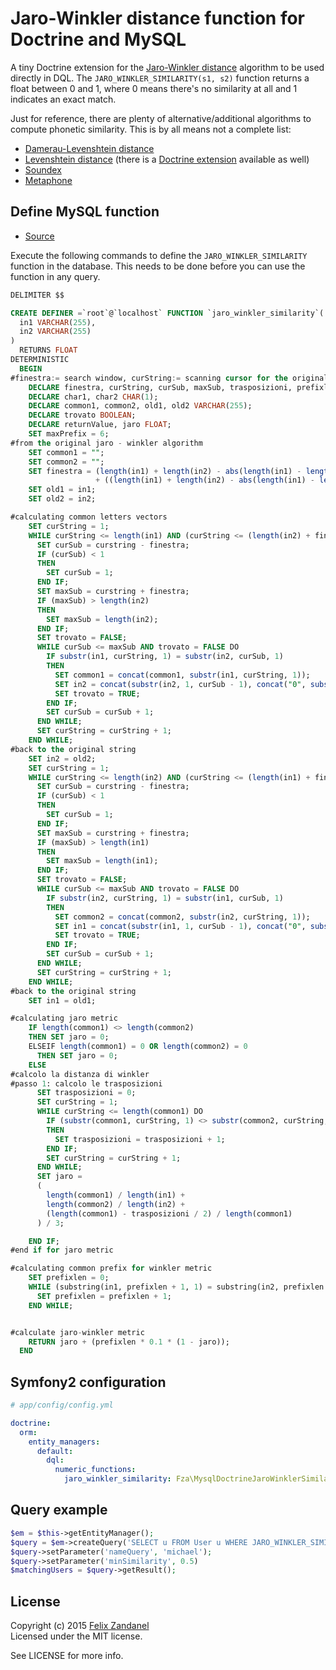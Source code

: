 # Jaro-Winkler distance function for Doctrine and MySQL

A tiny Doctrine extension for the [Jaro-Winkler distance](http://en.wikipedia.org/wiki/Jaro%E2%80%93Winkler_distance) algorithm to be used directly in DQL. The `JARO_WINKLER_SIMILARITY(s1, s2)` function returns a float between 0 and 1, where 0 means there's no similarity at all and 1 indicates an exact match.

Just for reference, there are plenty of alternative/additional algorithms to compute phonetic similarity. This is by all means not a complete list:

* [Damerau-Levenshtein distance](http://en.wikipedia.org/wiki/Damerau%E2%80%93Levenshtein_distance)
* [Levenshtein distance](http://en.wikipedia.org/wiki/Levenshtein_distance) (there is a [Doctrine extension](https://github.com/fza/mysql-doctrine-levenshtein-function) available as well) 
* [Soundex](http://en.wikipedia.org/wiki/Jaro%E2%80%93Winkler_distance)
* [Metaphone](http://en.wikipedia.org/wiki/Metaphone)

## Define MySQL function

* [Source](https://androidaddicted.wordpress.com/2010/06/01/jaro-winkler-sql-code/)

Execute the following commands to define the `JARO_WINKLER_SIMILARITY` function in the database. This needs to be done before you can use the function in any query.

```sql
DELIMITER $$

CREATE DEFINER =`root`@`localhost` FUNCTION `jaro_winkler_similarity`(
  in1 VARCHAR(255),
  in2 VARCHAR(255)
)
  RETURNS FLOAT
DETERMINISTIC
  BEGIN
#finestra:= search window, curString:= scanning cursor for the original string, curSub:= scanning cursor for the compared string
    DECLARE finestra, curString, curSub, maxSub, trasposizioni, prefixlen, maxPrefix INT;
    DECLARE char1, char2 CHAR(1);
    DECLARE common1, common2, old1, old2 VARCHAR(255);
    DECLARE trovato BOOLEAN;
    DECLARE returnValue, jaro FLOAT;
    SET maxPrefix = 6;
#from the original jaro - winkler algorithm
    SET common1 = "";
    SET common2 = "";
    SET finestra = (length(in1) + length(in2) - abs(length(in1) - length(in2))) DIV 4
                   + ((length(in1) + length(in2) - abs(length(in1) - length(in2))) / 2) MOD 2;
    SET old1 = in1;
    SET old2 = in2;

#calculating common letters vectors
    SET curString = 1;
    WHILE curString <= length(in1) AND (curString <= (length(in2) + finestra)) DO
      SET curSub = curstring - finestra;
      IF (curSub) < 1
      THEN
        SET curSub = 1;
      END IF;
      SET maxSub = curstring + finestra;
      IF (maxSub) > length(in2)
      THEN
        SET maxSub = length(in2);
      END IF;
      SET trovato = FALSE;
      WHILE curSub <= maxSub AND trovato = FALSE DO
        IF substr(in1, curString, 1) = substr(in2, curSub, 1)
        THEN
          SET common1 = concat(common1, substr(in1, curString, 1));
          SET in2 = concat(substr(in2, 1, curSub - 1), concat("0", substr(in2, curSub + 1, length(in2) - curSub + 1)));
          SET trovato = TRUE;
        END IF;
        SET curSub = curSub + 1;
      END WHILE;
      SET curString = curString + 1;
    END WHILE;
#back to the original string
    SET in2 = old2;
    SET curString = 1;
    WHILE curString <= length(in2) AND (curString <= (length(in1) + finestra)) DO
      SET curSub = curstring - finestra;
      IF (curSub) < 1
      THEN
        SET curSub = 1;
      END IF;
      SET maxSub = curstring + finestra;
      IF (maxSub) > length(in1)
      THEN
        SET maxSub = length(in1);
      END IF;
      SET trovato = FALSE;
      WHILE curSub <= maxSub AND trovato = FALSE DO
        IF substr(in2, curString, 1) = substr(in1, curSub, 1)
        THEN
          SET common2 = concat(common2, substr(in2, curString, 1));
          SET in1 = concat(substr(in1, 1, curSub - 1), concat("0", substr(in1, curSub + 1, length(in1) - curSub + 1)));
          SET trovato = TRUE;
        END IF;
        SET curSub = curSub + 1;
      END WHILE;
      SET curString = curString + 1;
    END WHILE;
#back to the original string
    SET in1 = old1;

#calculating jaro metric
    IF length(common1) <> length(common2)
    THEN SET jaro = 0;
    ELSEIF length(common1) = 0 OR length(common2) = 0
      THEN SET jaro = 0;
    ELSE
#calcolo la distanza di winkler
#passo 1: calcolo le trasposizioni
      SET trasposizioni = 0;
      SET curString = 1;
      WHILE curString <= length(common1) DO
        IF (substr(common1, curString, 1) <> substr(common2, curString, 1))
        THEN
          SET trasposizioni = trasposizioni + 1;
        END IF;
        SET curString = curString + 1;
      END WHILE;
      SET jaro =
      (
        length(common1) / length(in1) +
        length(common2) / length(in2) +
        (length(common1) - trasposizioni / 2) / length(common1)
      ) / 3;

    END IF;
#end if for jaro metric

#calculating common prefix for winkler metric
    SET prefixlen = 0;
    WHILE (substring(in1, prefixlen + 1, 1) = substring(in2, prefixlen + 1, 1)) AND (prefixlen < 6) DO
      SET prefixlen = prefixlen + 1;
    END WHILE;


#calculate jaro-winkler metric
    RETURN jaro + (prefixlen * 0.1 * (1 - jaro));
  END
```

## Symfony2 configuration

```yaml
# app/config/config.yml

doctrine:
  orm:
    entity_managers:
      default:
        dql:
          numeric_functions:
            jaro_winkler_similarity: Fza\MysqlDoctrineJaroWinklerSimilarityFunction\DQL\JaroWinklerSimilarityFunction
```

## Query example

```php
$em = $this->getEntityManager();
$query = $em->createQuery('SELECT u FROM User u WHERE JARO_WINKLER_SIMILARITY(u.name, :nameQuery) > :minSimilarity');
$query->setParameter('nameQuery', 'michael');
$query->setParameter('minSimilarity', 0.5)
$matchingUsers = $query->getResult();
```

## License

Copyright (c) 2015 [Felix Zandanel](http://felix.zandanel.me/)  
Licensed under the MIT license.

See LICENSE for more info.
